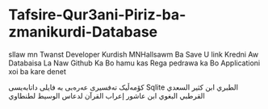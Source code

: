 # Tafsire-Qur3ani-Piriz-ba-zmanikurdi-Database
sllaw mn Twanst Developer Kurdish MNHallsawm Ba Save U link Kredni Aw Databaisa La Naw Github Ka Bo hamu kas Rega pedrawa ka Bo Applicationi xoi ba kare denet

کۆمەڵیک تەفسیری عەرەبی بە فایلی داتابەیسی  Sqlite
الطبري
ابن كثير
السعدي
القرطبي
البغوي
ابن عاشور
إعراب القرآن لدعاس
الوسيط لطنطاوي
